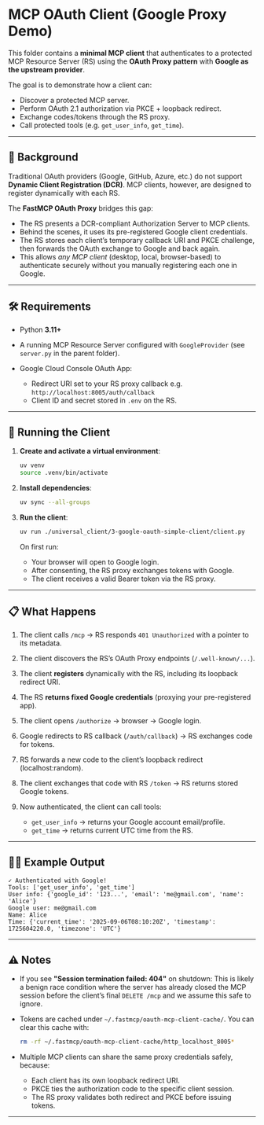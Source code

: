 # MCP OAuth Client (Google Proxy Demo)

This folder contains a **minimal MCP client** that authenticates to a protected MCP Resource Server (RS) using the **OAuth Proxy pattern** with **Google as the upstream provider**.

The goal is to demonstrate how a client can:

* Discover a protected MCP server.
* Perform OAuth 2.1 authorization via PKCE + loopback redirect.
* Exchange codes/tokens through the RS proxy.
* Call protected tools (e.g. `get_user_info`, `get_time`).

---

## 📖 Background

Traditional OAuth providers (Google, GitHub, Azure, etc.) do not support **Dynamic Client Registration (DCR)**.
MCP clients, however, are designed to register dynamically with each RS.

The **FastMCP OAuth Proxy** bridges this gap:

* The RS presents a DCR-compliant Authorization Server to MCP clients.
* Behind the scenes, it uses its pre-registered Google client credentials.
* The RS stores each client’s temporary callback URI and PKCE challenge, then forwards the OAuth exchange to Google and back again.
* This allows *any MCP client* (desktop, local, browser-based) to authenticate securely without you manually registering each one in Google.

---

## 🛠️ Requirements

* Python **3.11+**
* A running MCP Resource Server configured with `GoogleProvider`
  (see `server.py` in the parent folder).
* Google Cloud Console OAuth App:

  * Redirect URI set to your RS proxy callback
    e.g. `http://localhost:8005/auth/callback`
  * Client ID and secret stored in `.env` on the RS.

---

## 🚀 Running the Client

1. **Create and activate a virtual environment**:

   ```bash
   uv venv
   source .venv/bin/activate
   ```

2. **Install dependencies**:

   ```bash
   uv sync --all-groups
   ```

3. **Run the client**:

   ```bash
   uv run ./universal_client/3-google-oauth-simple-client/client.py
   ```

   On first run:

   * Your browser will open to Google login.
   * After consenting, the RS proxy exchanges tokens with Google.
   * The client receives a valid Bearer token via the RS proxy.

---

## 📋 What Happens

1. The client calls `/mcp` → RS responds `401 Unauthorized` with a pointer to its metadata.
2. The client discovers the RS’s OAuth Proxy endpoints (`/.well-known/...`).
3. The client **registers** dynamically with the RS, including its loopback redirect URI.
4. The RS **returns fixed Google credentials** (proxying your pre-registered app).
5. The client opens `/authorize` → browser → Google login.
6. Google redirects to RS callback (`/auth/callback`) → RS exchanges code for tokens.
7. RS forwards a new code to the client’s loopback redirect (localhost\:random).
8. The client exchanges that code with RS `/token` → RS returns stored Google tokens.
9. Now authenticated, the client can call tools:

   * `get_user_info` → returns your Google account email/profile.
   * `get_time` → returns current UTC time from the RS.

---

## 🧑‍💻 Example Output

```text
✓ Authenticated with Google!
Tools: ['get_user_info', 'get_time']
User info: {'google_id': '123...', 'email': 'me@gmail.com', 'name': 'Alice'}
Google user: me@gmail.com
Name: Alice
Time: {'current_time': '2025-09-06T08:10:20Z', 'timestamp': 1725604220.0, 'timezone': 'UTC'}
```

---

## ⚠️ Notes

* If you see **"Session termination failed: 404"** on shutdown:
  This is likely a benign race condition where the server has already closed the MCP session before the client’s final `DELETE /mcp` and we assume this safe to ignore.
* Tokens are cached under `~/.fastmcp/oauth-mcp-client-cache/`.
  You can clear this cache with:

  ```bash
  rm -rf ~/.fastmcp/oauth-mcp-client-cache/http_localhost_8005*
  ```
* Multiple MCP clients can share the same proxy credentials safely, because:

  * Each client has its own loopback redirect URI.
  * PKCE ties the authorization code to the specific client session.
  * The RS proxy validates both redirect and PKCE before issuing tokens.

---